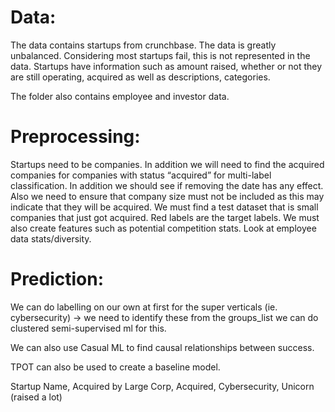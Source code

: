 # Data:
The data contains startups from crunchbase. The data is greatly unbalanced. Considering most startups fail, this is not represented in the data. Startups have information such as amount raised, whether or not they are still operating, acquired as well as descriptions, categories.

The folder also contains employee and investor data. 


# Preprocessing:
Startups need to be companies.
 In addition we will need to find the acquired companies for companies with status “acquired” for multi-label classification.
In addition we should see if removing the date has any effect. 
Also we need to ensure that company size must not be included as this may indicate that they will be acquired. 
We must find a test dataset that is small companies that just got acquired. Red labels are the target labels.
We must also create features such as potential competition stats.
Look at employee data stats/diversity.

# Prediction: 

We can do labelling on our own at first for the super verticals (ie. cybersecurity) -> we need to 
identify these from the groups_list we can do clustered semi-supervised ml for this.

We can also use Casual ML to find causal relationships between success.

TPOT can also be used to create a baseline model.


Startup Name, Acquired by Large Corp, Acquired, Cybersecurity, Unicorn (raised a lot) 
